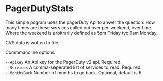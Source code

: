 # PagerDutyStats

This simple pogram uses the pagerDuty Api to anwer the question: How many times are these services called out over per weekend, over time.
Where the weekend is arbitrarily defined as 5pm Friday tyo 9am Monday.

CVS data is written to file.

Commmandline options

`--ApiKey` An Api key for the PagerDuty v2 api. Required.  
`--Services` A comma-seperated list of services to read. Required.  
`--MonthsBack` Number of months to go back. Optional, default is 6.   
